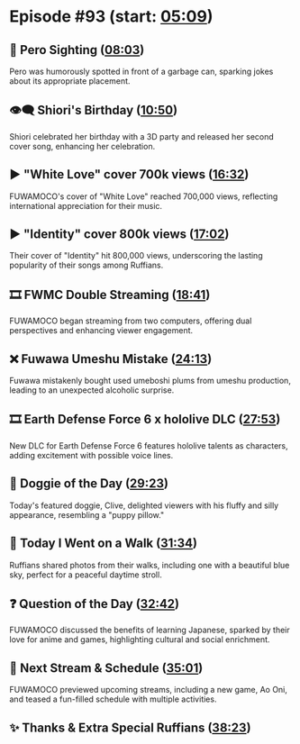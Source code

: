 # Episode #93 (start: [05:09](https://youtu.be/g74KvmrYo0M?t=05m09s))

## 👀 Pero Sighting ([08:03](https://youtu.be/g74KvmrYo0M?t=08m03s))

Pero was humorously spotted in front of a garbage can, sparking jokes about its appropriate placement.

## 👁‍🗨 Shiori's Birthday ([10:50](https://youtu.be/g74KvmrYo0M?t=10m50s))

Shiori celebrated her birthday with a 3D party and released her second cover song, enhancing her celebration.

## ▶️ "White Love" cover 700k views ([16:32](https://youtu.be/g74KvmrYo0M?t=16m32s))

FUWAMOCO's cover of "White Love" reached 700,000 views, reflecting international appreciation for their music.

## ▶️ "Identity" cover 800k views ([17:02](https://youtu.be/g74KvmrYo0M?t=17m02s))

Their cover of "Identity" hit 800,000 views, underscoring the lasting popularity of their songs among Ruffians.

## 🎞️ FWMC Double Streaming ([18:41](https://youtu.be/g74KvmrYo0M?t=18m41s))

FUWAMOCO began streaming from two computers, offering dual perspectives and enhancing viewer engagement.

## ❌ Fuwawa Umeshu Mistake ([24:13](https://youtu.be/g74KvmrYo0M?t=24m13s))

Fuwawa mistakenly bought used umeboshi plums from umeshu production, leading to an unexpected alcoholic surprise.

## 🎞️ Earth Defense Force 6 x hololive DLC ([27:53](https://youtu.be/g74KvmrYo0M?t=27m53s))

New DLC for Earth Defense Force 6 features hololive talents as characters, adding excitement with possible voice lines.

## 🐶 Doggie of the Day ([29:23](https://youtu.be/g74KvmrYo0M?t=29m23s))

Today's featured doggie, Clive, delighted viewers with his fluffy and silly appearance, resembling a "puppy pillow."

## 🚶 Today I Went on a Walk ([31:34](https://youtu.be/g74KvmrYo0M?t=31m34s))

Ruffians shared photos from their walks, including one with a beautiful blue sky, perfect for a peaceful daytime stroll.

## ❓ Question of the Day ([32:42](https://youtu.be/g74KvmrYo0M?t=32m42s))

FUWAMOCO discussed the benefits of learning Japanese, sparked by their love for anime and games, highlighting cultural and social enrichment.

## 📅 Next Stream & Schedule ([35:01](https://youtu.be/g74KvmrYo0M?t=35m01s))

FUWAMOCO previewed upcoming streams, including a new game, Ao Oni, and teased a fun-filled schedule with multiple activities.

## ✨ Thanks & Extra Special Ruffians ([38:23](https://youtu.be/g74KvmrYo0M?t=38m23s))
